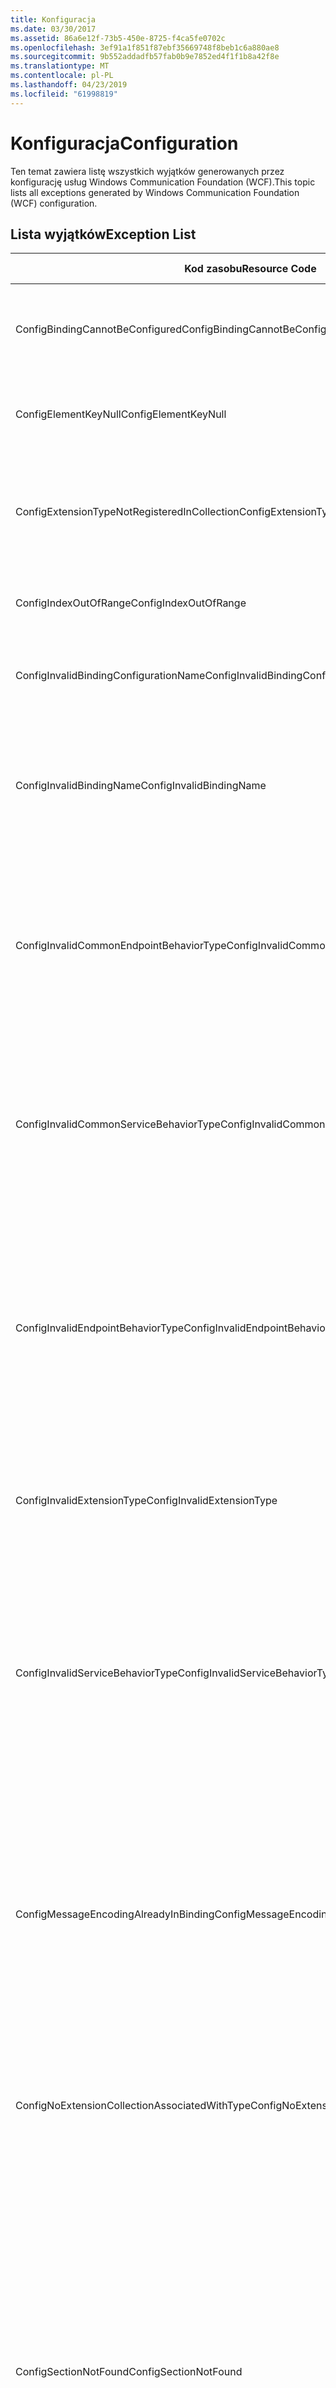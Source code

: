 ```yaml
---
title: Konfiguracja
ms.date: 03/30/2017
ms.assetid: 86a6e12f-73b5-450e-8725-f4ca5fe0702c
ms.openlocfilehash: 3ef91a1f851f87ebf35669748f8beb1c6a880ae8
ms.sourcegitcommit: 9b552addadfb57fab0b9e7852ed4f1f1b8a42f8e
ms.translationtype: MT
ms.contentlocale: pl-PL
ms.lasthandoff: 04/23/2019
ms.locfileid: "61998819"
---
```

# <a name="configuration"></a><span data-ttu-id="f2a80-102">Konfiguracja</span><span class="sxs-lookup"><span data-stu-id="f2a80-102">Configuration</span></span>
<span data-ttu-id="f2a80-103">Ten temat zawiera listę wszystkich wyjątków generowanych przez konfigurację usług Windows Communication Foundation (WCF).</span><span class="sxs-lookup"><span data-stu-id="f2a80-103">This topic lists all exceptions generated by Windows Communication Foundation (WCF) configuration.</span></span>  
  
## <a name="exception-list"></a><span data-ttu-id="f2a80-104">Lista wyjątków</span><span class="sxs-lookup"><span data-stu-id="f2a80-104">Exception List</span></span>  
  
|<span data-ttu-id="f2a80-105">Kod zasobu</span><span class="sxs-lookup"><span data-stu-id="f2a80-105">Resource Code</span></span>|<span data-ttu-id="f2a80-106">Ciąg zasobu</span><span class="sxs-lookup"><span data-stu-id="f2a80-106">Resource String</span></span>|  
|-------------------|---------------------|  
|<span data-ttu-id="f2a80-107">ConfigBindingCannotBeConfigured</span><span class="sxs-lookup"><span data-stu-id="f2a80-107">ConfigBindingCannotBeConfigured</span></span>|<span data-ttu-id="f2a80-108">Nie można skonfigurować powiązania w punkcie końcowym usługi.</span><span class="sxs-lookup"><span data-stu-id="f2a80-108">The binding on the service endpoint cannot be configured.</span></span>|  
|<span data-ttu-id="f2a80-109">ConfigElementKeyNull</span><span class="sxs-lookup"><span data-stu-id="f2a80-109">ConfigElementKeyNull</span></span>|<span data-ttu-id="f2a80-110">Klucz elementu konfiguracji nie może mieć wartości null.</span><span class="sxs-lookup"><span data-stu-id="f2a80-110">The specific configuration element key cannot be null.</span></span>|  
|<span data-ttu-id="f2a80-111">ConfigExtensionTypeNotRegisteredInCollection</span><span class="sxs-lookup"><span data-stu-id="f2a80-111">ConfigExtensionTypeNotRegisteredInCollection</span></span>|<span data-ttu-id="f2a80-112">Typ określonego rozszerzenia nie jest zarejestrowany w kolekcji określone rozszerzenie.</span><span class="sxs-lookup"><span data-stu-id="f2a80-112">The specific extension type is not registered in the specific extension collection.</span></span>|  
|<span data-ttu-id="f2a80-113">ConfigIndexOutOfRange</span><span class="sxs-lookup"><span data-stu-id="f2a80-113">ConfigIndexOutOfRange</span></span>|<span data-ttu-id="f2a80-114">Wartość określonego atrybutu jest poza zakresem.</span><span class="sxs-lookup"><span data-stu-id="f2a80-114">The value for the specific attribute is out of range.</span></span>|  
|<span data-ttu-id="f2a80-115">ConfigInvalidBindingConfigurationName</span><span class="sxs-lookup"><span data-stu-id="f2a80-115">ConfigInvalidBindingConfigurationName</span></span>|<span data-ttu-id="f2a80-116">Określona konfiguracja nie ma powiązanie o określonej nazwie.</span><span class="sxs-lookup"><span data-stu-id="f2a80-116">The specific configuration does not have a binding with the specific name.</span></span>|  
|<span data-ttu-id="f2a80-117">ConfigInvalidBindingName</span><span class="sxs-lookup"><span data-stu-id="f2a80-117">ConfigInvalidBindingName</span></span>|<span data-ttu-id="f2a80-118">Określona konfiguracja nie ma powiązanie o określonej nazwie.</span><span class="sxs-lookup"><span data-stu-id="f2a80-118">The specific configuration does not have a binding with the specific name.</span></span> <span data-ttu-id="f2a80-119">To jest nieprawidłową wartością dla wiązania.</span><span class="sxs-lookup"><span data-stu-id="f2a80-119">This is an invalid value for the binding.</span></span>|  
|<span data-ttu-id="f2a80-120">ConfigInvalidCommonEndpointBehaviorType</span><span class="sxs-lookup"><span data-stu-id="f2a80-120">ConfigInvalidCommonEndpointBehaviorType</span></span>|<span data-ttu-id="f2a80-121">Nie można dodać rozszerzenia określone zachowanie wspólnego zachowania punktu końcowego, ponieważ nie implementuje określonego typu.</span><span class="sxs-lookup"><span data-stu-id="f2a80-121">Cannot add the specific behavior extension to the common endpoint behavior because it does not implement the specific type.</span></span>|  
|<span data-ttu-id="f2a80-122">ConfigInvalidCommonServiceBehaviorType</span><span class="sxs-lookup"><span data-stu-id="f2a80-122">ConfigInvalidCommonServiceBehaviorType</span></span>|<span data-ttu-id="f2a80-123">Nie można dodać rozszerzenia określone zachowanie typowe zachowanie usługi, ponieważ nie implementuje określonego typu.</span><span class="sxs-lookup"><span data-stu-id="f2a80-123">Cannot add the specific behavior extension to the common service behavior because it does not implement the specific type.</span></span>|  
|<span data-ttu-id="f2a80-124">ConfigInvalidEndpointBehaviorType</span><span class="sxs-lookup"><span data-stu-id="f2a80-124">ConfigInvalidEndpointBehaviorType</span></span>|<span data-ttu-id="f2a80-125">Nie można dodać rozszerzenia określone zachowanie zachowanie określonego punktu końcowego, ponieważ podstawowy typ zachowania nie implementuje interfejsu IServiceBehavior.</span><span class="sxs-lookup"><span data-stu-id="f2a80-125">Cannot add the specific behavior extension to the specific endpoint behavior because the underlying behavior type does not implement the IServiceBehavior interface.</span></span>|  
|<span data-ttu-id="f2a80-126">ConfigInvalidExtensionType</span><span class="sxs-lookup"><span data-stu-id="f2a80-126">ConfigInvalidExtensionType</span></span>|<span data-ttu-id="f2a80-127">Określony typ musi pochodzić z określonego rozszerzenia ma być używany w kolekcji.</span><span class="sxs-lookup"><span data-stu-id="f2a80-127">The specific type must derive from the specific extension to be used in the collection.</span></span>|  
|<span data-ttu-id="f2a80-128">ConfigInvalidServiceBehaviorType</span><span class="sxs-lookup"><span data-stu-id="f2a80-128">ConfigInvalidServiceBehaviorType</span></span>|<span data-ttu-id="f2a80-129">Nie można dodać rozszerzenia zachowania "zachowanie usługi z określonymi nazwy, ponieważ podstawowy typ zachowania nie implementuje interfejsu IServiceBehavior.</span><span class="sxs-lookup"><span data-stu-id="f2a80-129">Cannot add the behavior extension 'to the service behavior with the specific name because the underlying behavior type does not implement the IServiceBehavior interface.</span></span>|  
|<span data-ttu-id="f2a80-130">ConfigMessageEncodingAlreadyInBinding</span><span class="sxs-lookup"><span data-stu-id="f2a80-130">ConfigMessageEncodingAlreadyInBinding</span></span>|<span data-ttu-id="f2a80-131">Nie można dodać elementu kodowania szczegółowy komunikat o błędzie.</span><span class="sxs-lookup"><span data-stu-id="f2a80-131">Cannot add the specific message encoding element.</span></span> <span data-ttu-id="f2a80-132">Inny element kodowania komunikatu już istnieje w określonym powiązaniu.</span><span class="sxs-lookup"><span data-stu-id="f2a80-132">Another message encoding element already exists in the specific binding.</span></span> <span data-ttu-id="f2a80-133">Może istnieć tylko jeden element dla każdego powiązania kodowania komunikatu.</span><span class="sxs-lookup"><span data-stu-id="f2a80-133">There can only be one message encoding element for each binding.</span></span>|  
|<span data-ttu-id="f2a80-134">ConfigNoExtensionCollectionAssociatedWithType</span><span class="sxs-lookup"><span data-stu-id="f2a80-134">ConfigNoExtensionCollectionAssociatedWithType</span></span>|<span data-ttu-id="f2a80-135">Nie można odnaleźć kolekcji rozszerzenie skojarzone z rozszerzeniem określonego typu.</span><span class="sxs-lookup"><span data-stu-id="f2a80-135">Cannot find the extension collection associated with extension of the specific type.</span></span>|  
|<span data-ttu-id="f2a80-136">ConfigSectionNotFound</span><span class="sxs-lookup"><span data-stu-id="f2a80-136">ConfigSectionNotFound</span></span>|<span data-ttu-id="f2a80-137">Nie można utworzyć w sekcji konfiguracji.</span><span class="sxs-lookup"><span data-stu-id="f2a80-137">The specific configuration section cannot be created.</span></span> <span data-ttu-id="f2a80-138">Brak informacji w pliku Machine.config.</span><span class="sxs-lookup"><span data-stu-id="f2a80-138">The Machine.config file is missing information.</span></span> <span data-ttu-id="f2a80-139">Sprawdź, czy ta sekcja konfiguracji jest poprawnie zarejestrowany, i czy masz poprawnie wpisana nazwa sekcji.</span><span class="sxs-lookup"><span data-stu-id="f2a80-139">Verify that this configuration section is properly registered and that you have correctly spelled the section name.</span></span> <span data-ttu-id="f2a80-140">Dla sekcji Windows Communication Foundation, należy uruchomić ServiceModelReg.exe -i, aby naprawić ten błąd.</span><span class="sxs-lookup"><span data-stu-id="f2a80-140">For Windows Communication Foundation sections, run ServiceModelReg.exe -i to fix this error.</span></span>|  
|<span data-ttu-id="f2a80-141">ConfigTransportAlreadyInBinding</span><span class="sxs-lookup"><span data-stu-id="f2a80-141">ConfigTransportAlreadyInBinding</span></span>|<span data-ttu-id="f2a80-142">Nie można dodać elementu określonego transportu.</span><span class="sxs-lookup"><span data-stu-id="f2a80-142">Cannot add the specific transport element.</span></span> <span data-ttu-id="f2a80-143">Inny element transportu już istnieje w określonym powiązaniu.</span><span class="sxs-lookup"><span data-stu-id="f2a80-143">Another transport element already exists in the specific binding.</span></span> <span data-ttu-id="f2a80-144">Może istnieć tylko jeden element dla każdego powiązania kodowania komunikatu.</span><span class="sxs-lookup"><span data-stu-id="f2a80-144">There can only be one message encoding element for each binding.</span></span>|
